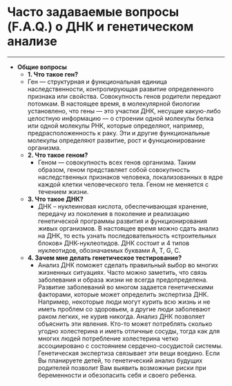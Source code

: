 # Часто задаваемые вопросы (F.A.Q.) о ДНК и генетическом анализе

***

* **Общие вопросы**
  *  **1. Что такое ген?** 
    *  Ген — структурная и функциональная единица наследственности, контролирующая развитие определенного признака или свойства. Совокупность генов родители передают потомкам. В настоящее время, в молекулярной биологии установлено, что гены — это участки ДНК, несущие какую-либо целостную информацию — о строении одной молекулы белка или одной молекулы РНК, которые определяют, например, предрасположенность к раку. Эти и другие функциональные молекулы определяют развитие, рост и функционирование организма. 
  * **2. Что такое геном?** 
    * Геном — совокупность всех генов организма. Таким образом, геном представляет собой совокупность наследственных признаков человека, локализованных в ядре каждой клетки человеческого тела. Геном не меняется с течением жизни. 
  * **3. Что такое ДНК?** 
    * ДНК – нуклеиновая кислота, обеспечивающая хранение, передачу из поколения в поколение и реализацию генетической программы развития и функционирования живых организмов. В настоящее время можно сдать анализ на ДНК, то есть узнать последовательность «строительных блоков» ДНК-нуклеотидов. ДНК состоит и 4 типов нуклеотидов, обозначаемых буквами A, T, G, C. 
  * **4. Зачем мне делать генетическое тестирование?**  
    * Анализ ДНК поможет сделать правильный выбор во многих жизненных ситуациях. Часто можно заметить, что связь заболевания и образа жизни не всегда предопределена. Развитие заболеваний во многом задается генетическими факторами, которые может определить экспертиза ДНК. Например, некоторые люди могут курить всю жизнь и не иметь проблем со здоровьем, а другие люди заболевают раком легких, не курив никогда. Анализ ДНК позволяет объяснить эти явления. Кто-то может потреблять сколько угодно холестерина и иметь отличные сосуды, тогда как для многих людей потребление холестерина четко ассоциировано с состоянием сердечно-сосудистой системы. Генетическая экспертиза связывает эти вещи воедино. Если Вы планируете детей, то генетический анализ будущих родителей позволит Вам выявить возможные риски при беременности и обезопасить себя и своего ребенка. 
 

